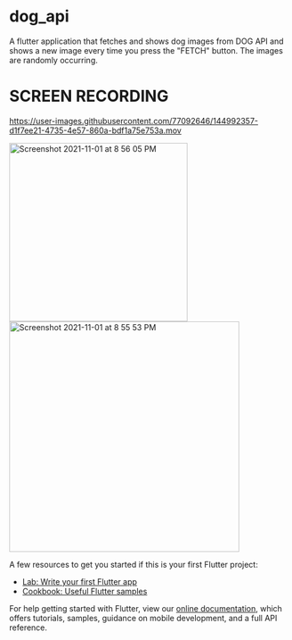 # dog_api
A flutter application that fetches and shows dog images from DOG API and shows a new image every time you press the "FETCH" button.
The images are randomly occurring.

# SCREEN RECORDING

https://user-images.githubusercontent.com/77092646/144992357-d1f7ee21-4735-4e57-860a-bdf1a75e753a.mov



<img width="320" alt="Screenshot 2021-11-01 at 8 56 05 PM" src="https://user-images.githubusercontent.com/77092646/139696815-78c03173-34d3-4baf-8de2-780842e2471d.png">



<img width="413" alt="Screenshot 2021-11-01 at 8 55 53 PM" src="https://user-images.githubusercontent.com/77092646/139696853-3e79cb28-c63f-4708-b7d8-471a29e3db84.png">


A few resources to get you started if this is your first Flutter project:

- [Lab: Write your first Flutter app](https://flutter.dev/docs/get-started/codelab)
- [Cookbook: Useful Flutter samples](https://flutter.dev/docs/cookbook)


For help getting started with Flutter, view our
[online documentation](https://flutter.dev/docs), which offers tutorials,
samples, guidance on mobile development, and a full API reference.
